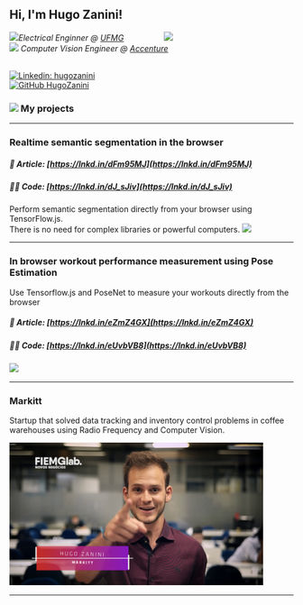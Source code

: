 
<h2> Hi, I'm Hugo Zanini! </h2>
<img align='right' src="https://thumbs.gfycat.com/EvilNextDevilfish-small.gif" width="230">

<p><em>

<img src="https://media.giphy.com/media/iDsyZBoaRBdtvY4I8F/giphy.gif" width="30">Electrical Enginner @ <a href="http://www.unb.br">UFMG</a></br><img src="https://media.giphy.com/media/WUlplcMpOCEmTGBtBW/giphy.gif" width="30">  Computer Vision Engineer @ <a href="https://www.accenture.com/">Accenture</a>
</em></p>
</br>
[![Linkedin: hugozanini](https://img.shields.io/badge/-hugozanini-blue?style=flat-square&logo=Linkedin&logoColor=white&link=https://www.linkedin.com/in/thaianebraga/)](https://www.linkedin.com/in/hugozanini/)
<br>
[![GitHub HugoZanini](https://img.shields.io/github/followers/hugozanini?label=follow&style=social)](https://github.com/hugozanini)


### <img src="https://media.giphy.com/media/iDaCeaKrHhUI1I8e2b/giphy.gif" width="25"> My projects
---
### Realtime semantic segmentation in the browser
##### 📰 Article: [https://lnkd.in/dFm95MJ](https://lnkd.in/dFm95MJ)  
##### 👨‍💻 Code: [https://lnkd.in/dJ_sJiv](https://lnkd.in/dJ_sJiv)

Perform semantic segmentation directly from your browser using TensorFlow.js. <br> There is no need for complex libraries or powerful computers.
<img src="https://raw.githubusercontent.com/hugozanini/realtime-semantic-segmentation/master/git_media/objects_demo.gif" width="500">

---

### In browser workout performance measurement using Pose Estimation
Use Tensorflow.js and PoseNet to measure your workouts directly from the browser


##### 📰 Article: [https://lnkd.in/eZmZ4GX](https://lnkd.in/eZmZ4GX)  
##### 👨‍💻 Code: [https://lnkd.in/eUvbVB8](https://lnkd.in/eUvbVB8)

<img src = "https://github.com/hugozanini/Activities-Pose-Estimation/blob/master/images/demo-gif.gif?raw=true" width="500">

---
### Markitt 
Startup that solved data tracking and inventory control problems in coffee warehouses using Radio Frequency and Computer Vision.



[<img src="https://raw.githubusercontent.com/hugozanini/Jekyll-site-demo/master/img/about/vlcsnap-2020-07-14-17h19m24s046.png" width="450">](https://www.youtube.com/watch?v=S5JIlOTmKmo)

---

